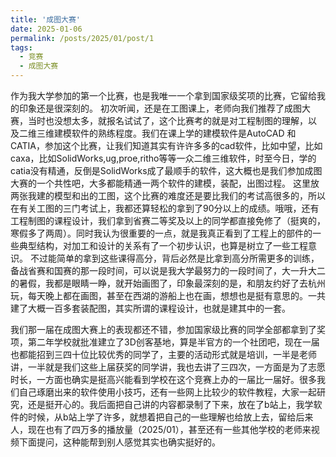 ```yaml
---
title: '成图大赛'
date: 2025-01-06
permalink: /posts/2025/01/post/1
tags:
  - 竞赛
  - 成图大赛
---
```


 作为我大学参加的第一个比赛，也是我唯一一个拿到国家级奖项的比赛，它留给我的印象还是很深刻的。
初次听闻，还是在工图课上，老师向我们推荐了成图大赛，当时也没想太多，就报名试试了，这个比赛考的就是对工程制图的理解，以
及二维三维建模软件的熟练程度。我们在课上学的建模软件是AutoCAD 和 CATIA，参加这个比赛，让我们知道其实有许许多多的cad软件，比如中望，比如caxa，比如SolidWorks,ug,proe,ritho等等一众二维三维软件，时至今日，学的catia没有精通，反倒是SolidWorks成了最顺手的软件，这大概也是我们参加成图大赛的一个共性吧，大多都能精通一两个软件的建模，装配，出图过程。
这里放两张我建的模型和出的工图，这个比赛的难度还是要比我们的考试高很多的，所以在有关工图的三门考试上，我都还算轻松的拿到了90分以上的成绩。哦哦，还有工程制图的课程设计，我们拿到省赛二等奖及以上的同学都直接免修了（挺爽的，寒假多了两周）。同时我认为很重要的一点，就是我真正看到了工程上的部件的一些典型结构，对加工和设计的关系有了一个初步认识，也算是树立了一些工程意识。
不过能简单的拿到这些课得高分，背后必然是比拿到高分所需更多的训练，备战省赛和国赛的那一段时间，可以说是我大学最努力的一段时间了，大一升大二的暑假，我都是眼睛一睁，就开始画图了，印象最深刻的是，和朋友约好了去杭州玩，每天晚上都在画图，甚至在西湖的游船上也在画，想想也是挺有意思的。一共建了大概一百多套装配图，其实所谓的课程设计，也就是建其中的一套。

我们那一届在成图大赛上的表现都还不错，参加国家级比赛的同学全部都拿到了奖项，第二年学校就批准建立了3D创客基地，算是半官方的一个社团吧，现在一届也都能招到三四十位比较优秀的同学了，主要的活动形式就是培训，一半是老师讲，一半就是我们这些上届获奖的同学讲，我也去讲了三四次，一方面是为了志愿时长，一方面也确实是挺高兴能看到学校在这个竞赛上办的一届比一届好。很多我们自己琢磨出来的软件使用小技巧，还有一些网上比较少的软件教程，大家一起研究，还是挺开心的。我后面把自己讲的内容都录制了下来，放在了b站上，我学软件的时候，从b站上学了许多，就想着把自己的一些理解也给放上去，留给后来人，现在也有了四万多的播放量（2025/01），甚至还有一些其他学校的老师来视频下面提问，这种能帮到别人感觉其实也确实挺好的。

